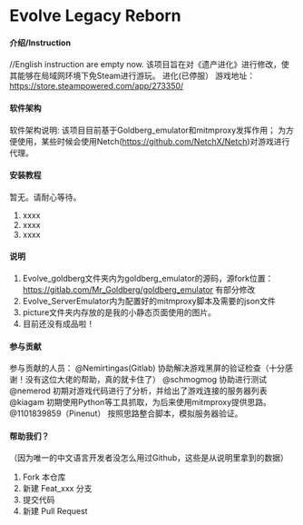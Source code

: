 # Evolve Legacy Reborn

#### 介绍/Instruction
//English instruction are empty now.
该项目旨在对《遗产进化》进行修改，使其能够在局域网环境下免Steam进行游玩。
进化(已停服） 游戏地址：https://store.steampowered.com/app/273350/


#### 软件架构
软件架构说明:
该项目目前基于Goldberg_emulator和mitmproxy发挥作用；
为方便使用，某些时候会使用Netch(https://github.com/NetchX/Netch)对游戏进行代理。

#### 安装教程

暂无。请耐心等待。
1.  xxxx
2.  xxxx
3.  xxxx

#### 说明

1.  Evolve_goldberg文件夹内为goldberg_emulator的源码，源fork位置：https://gitlab.com/Mr_Goldberg/goldberg_emulator 有部分修改   
2.  Evolve_ServerEmulator内为配置好的mitmproxy脚本及需要的json文件   
3.  picture文件夹内存放的是我的小静态页面使用的图片。   
4.  目前还没有成品啦！   

#### 参与贡献

参与贡献的人员：
@Nemirtingas(Gitlab) 协助解决游戏黑屏的验证检查（十分感谢！没有这位大佬的帮助，真的就卡住了）
@schmogmog 协助进行测试
@nemerod 初期对游戏代码进行了分析，并给出了游戏连接的服务器列表
@kiagam 初期使用Python等工具抓取，为后来使用mitmproxy提供思路。
@1101839859（Pinenut） 按照思路整合脚本，模拟服务器验证。

#### 帮助我们？

（因为唯一的中文语言开发者没怎么用过Github，这些是从说明里拿到的数据）
1.  Fork 本仓库
2.  新建 Feat_xxx 分支
3.  提交代码
4.  新建 Pull Request

